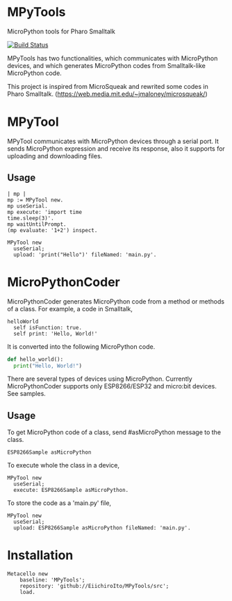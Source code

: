 # MPyTools
MicroPython tools for Pharo Smalltalk

[![Build Status](https://app.travis-ci.com/EiichiroIto/MPyTools.svg?branch=master)](https://app.travis-ci.com/EiichiroIto/MPyTools)

MPyTools has two functionalities, which communicates with MicroPython devices, and which generates MicroPython codes from Smalltalk-like MicroPython code.

This project is inspired from MicroSqueak and rewrited some codes in Pharo Smalltalk. (https://web.media.mit.edu/~jmaloney/microsqueak/)

# MPyTool
MPyTool communicates with MicroPython devices through a serial port. It sends MicroPython expression and receive its response, also it supports for uploading and downloading files.

## Usage

```Smalltalk
| mp |
mp := MPyTool new.
mp useSerial.
mp execute: 'import time
time.sleep(3)'.
mp waitUntilPrompt.
(mp evaluate: '1+2') inspect.
```

```Smalltalk
MPyTool new
  useSerial;
  upload: 'print("Hello")' fileNamed: 'main.py'.
```

# MicroPythonCoder
MicroPythonCoder generates MicroPython code from a method or methods of a class.
For example, a code in Smalltalk,

```Smalltalk
helloWorld
  self isFunction: true.
  self print: 'Hello, World!'
```

It is converted into the following MicroPython code.

```Python
def hello_world():
  print("Hello, World!")
```

There are several types of devices using MicroPython. Currently MicroPythonCoder supports only ESP8266/ESP32 and micro:bit devices. See samples.

## Usage
To get MicroPython code of a class, send #asMicroPython message to the class.

```smalltalk
ESP8266Sample asMicroPython
```

To execute whole the class in a device,

```smalltalk
MPyTool new
  useSerial;
  execute: ESP8266Sample asMicroPython.
```

To store the code as a 'main.py' file,

```smalltalk
MPyTool new
  useSerial;
  upload: ESP8266Sample asMicroPython fileNamed: 'main.py'.
```

# Installation

```smalltalk
Metacello new
    baseline: 'MPyTools';
    repository: 'github://EiichiroIto/MPyTools/src';
    load.
````
